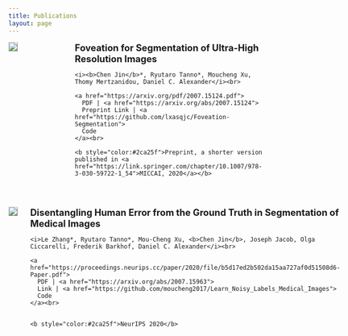 ```yaml
---
title: Publications
layout: page
---
```



<div style="display:flex;">

  <div style="flex:1; padding-right:5%">
    <img src="{{ site.url }}/imgs/paper-icons/foveated_expection.png" style="align:left; border: 1px solid #d3d3d3; border-style: outset;">
  </div>

  <div style="flex:2.5;">
    <b style="font-size: 130%;">Foveation for Segmentation of Ultra-High Resolution Images</b><br>

    <i><b>Chen Jin</b>*, Ryutaro Tanno*, Moucheng Xu, Thomy Mertzanidou, Daniel C. Alexander</i><br>

    <a href="https://arxiv.org/pdf/2007.15124.pdf">
      PDF | <a href="https://arxiv.org/abs/2007.15124">
      Preprint Link | <a href="https://github.com/lxasqjc/Foveation-Segmentation">
      Code
    </a><br>

    <b style="color:#2ca25f">Preprint, a shorter version published in <a href="https://link.springer.com/chapter/10.1007/978-3-030-59722-1_54">MICCAI, 2020</a></b>
  </div>
</div>

&nbsp;


<div style="display:flex;">

  <div style="flex:1; padding-right:5%">
    <img src="{{ site.url }}/imgs/paper-icons/NIPS_disentangling.png" style="align:left; border: 1px solid #d3d3d3; border-style: outset;">
  </div>

  <div style="flex:2.5;">
    <b style="font-size: 130%;">Disentangling Human Error from the Ground Truth in Segmentation of Medical Images</b><br>

    <i>Le Zhang*, Ryutaro Tanno*, Mou-Cheng Xu, <b>Chen Jin</b>, Joseph Jacob, Olga Ciccarelli, Frederik Barkhof, Daniel C. Alexander</i><br>

    <a href="https://proceedings.neurips.cc/paper/2020/file/b5d17ed2b502da15aa727af0d51508d6-Paper.pdf">
      PDF | <a href="https://arxiv.org/abs/2007.15963">
      Link | <a href="https://github.com/moucheng2017/Learn_Noisy_Labels_Medical_Images">
      Code
    </a><br>


    <b style="color:#2ca25f">NeurIPS 2020</b>
  </div>
</div>

&nbsp;

